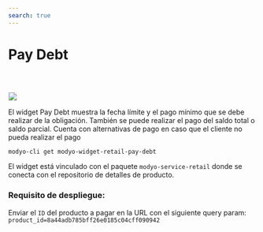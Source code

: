 ```yaml
---
search: true
---
```

# Pay Debt

<img src="/assets/img/dynamic/experiences/retail/pay-debt.jpg" style="border: 1px solid #EEE; margin-top: 40px; max-width:900px;">

El widget Pay Debt muestra la fecha límite y el pago mínimo que se debe realizar de la obligación. También se puede realizar el pago del saldo total o saldo parcial. Cuenta con alternativas de pago en caso que el cliente no pueda realizar el pago

```bash
modyo-cli get modyo-widget-retail-pay-debt
```

El widget está vinculado con el paquete `modyo-service-retail` donde se conecta con el repositorio de detalles de producto.

### Requisito de despliegue: 
Enviar el `ID` del producto a pagar en la URL con el siguiente query param: `product_id=8a44adb785bff26e0185c04cff090942`


<!--
### Componentes del Design System
- MApp
- MToastContainer
- MModal
- MButton
- MCalendar
- MFormSwitch
- MSegmentControl
- MSegmentControlItem
- MCurrencyText
- MSelect
- MShortcutToggle
- MCurrency
- MHint
- MCounter
- MFormCheck
- MIcon
- MQuickAction
- MSkeleton
- ModalContextProvider

### Variables de Liquid
- products-path
- api-user-id
- api-path
- mock-products
- mock-payment
-->